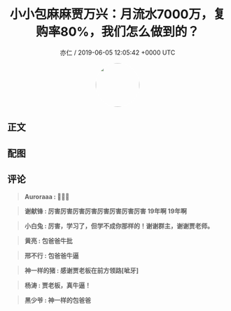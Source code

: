 <h1 align="center">小小包麻麻贾万兴：月流水7000万，复购率80%，我们怎么做到的？</h1>
<p align="center">
    <a>亦仁 / 2019-06-05 12:05:42 &#43;0000 UTC</a>
</p>

<div align="center">
    <img src="https://images.zsxq.com/Fn3NQqCN8nuGF86yZPXSbEsl0mb3?e=1590940799&amp;token=kIxbL07-8jAj8w1n4s9zv64FuZZNEATmlU_Vm6zD:pfbNc8W3hS0oYG_hyXXh_rHMHuc=" width="100" height="100" style="border:1px solid;border-radius:50%; color:#ffffff"/>
</div>

## 正文

<div>

</div>

## 配图
<div class="image" align="center">

</div>

## 评论

<div align="left">
<div>

<blockquote >
<span> <strong>Auroraaa : 👏👏👏 </strong></span>
</blockquote>

<blockquote >
<span> <strong>谢献锋 : 厉害厉害厉害厉害厉害厉害厉害厉害
19年啊
19年啊 </strong></span>
</blockquote>

<blockquote >
<span> <strong>小白兔 : 厉害，学习了，但学不成你那样的！谢谢群主，谢谢贾老师。 </strong></span>
</blockquote>

<blockquote >
<span> <strong>黄亮 : 包爸爸牛批 </strong></span>
</blockquote>

<blockquote >
<span> <strong>邢不行 : 包爸爸牛逼 </strong></span>
</blockquote>

<blockquote >
<span> <strong>神一样的猪 : 感谢贾老板在前方领路[呲牙] </strong></span>
</blockquote>

<blockquote >
<span> <strong>杨涛 : 贾老板，真牛逼！ </strong></span>
</blockquote>

<blockquote >
<span> <strong>黑少爷 : 神一样的包爸爸 </strong></span>
</blockquote>

</div>
</div>